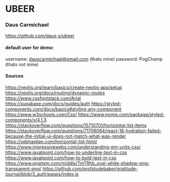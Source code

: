 # UBEER
### Daus Carmichael


https://github.com/daus-s/ubeer
#### default user for demo:
username: dauscarmichael@gmail.com (thats mine)
password: PogChamp                 (thats not mine)

#### Sources
https://nextjs.org/learn/basics/create-nextjs-app/setup
https://nextjs.org/docs/routing/dynamic-routes
https://www.cssfontstack.com/Arial
https://supabase.com/docs/guides/auth
https://styled-components.com/docs/basics#styling-any-component
https://www.w3schools.com/Css/
https://www.npmjs.com/package/styled-components/v/4.1.3
https://stackoverflow.com/questions/15710701/horizontal-list-items
https://stackoverflow.com/questions/71706064/react-18-hydration-failed-because-the-initial-ui-does-not-match-what-was-render
https://sebhastian.com/horizontal-list-html/
https://www.impressivewebs.com/understanding-em-units-css/
https://www.javatpoint.com/how-to-underline-text-in-css
https://www.javatpoint.com/how-to-bold-text-in-css
https://www.pngitem.com/middle/TmTRhb_oval-white-shadow-png-transparent-png/
https://github.com/profstudebaker/gratitude-journal/blob/3_auth/pages/index.js
